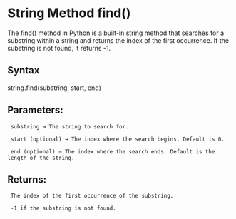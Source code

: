 # String Method find()

The find() method in Python is a built-in string method that searches for a substring within a string and returns the index of the first occurrence. If the substring is not found, it returns -1.

## Syntax

string.find(substring, start, end)

## Parameters:
     substring → The string to search for.

     start (optional) → The index where the search begins. Default is 0.

     end (optional) → The index where the search ends. Default is the length of the string.


## Returns:
     The index of the first occurrence of the substring.
     
     -1 if the substring is not found.

